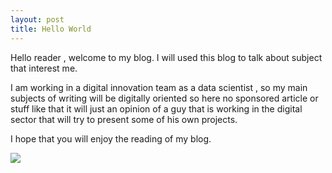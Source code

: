 ```yaml
---
layout: post
title: Hello World
---
```


Hello reader , welcome to my blog. I will used this blog to talk about subject that interest me.

I am working in a digital innovation team as a data scientist , so my main subjects of writing will be digitally oriented so here no sponsored article or stuff like that it will just an opinion of a guy that is working in the digital sector that will try to present some of his own projects.

I hope that you will enjoy the reading of my blog.

<img src="https://media.giphy.com/media/k39w535jFPYrK/giphy.gif" class="center-image">
